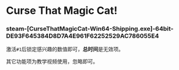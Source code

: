 # Curse That Magic Cat!

### steam-[CurseThatMagicCat-Win64-Shipping.exe]-64bit-DE93F645384D8D7A4E961F62252529AC786055E4
激活`#1`后锁定感兴趣的数值即可，**总时间**是无效项。

其它功能项为教学视频使用，忽略即可。